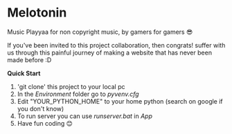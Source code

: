 # Melotonin
Music Playyaa for non copyright music, by gamers for gamers 😎

If you've been invited to this project collaboration, then congrats!
suffer with us through this painful journey of making a website that
has never been made before :D


**Quick Start**
1. 'git clone' this project to your local pc
2. In the *Environment* folder go to *pyvenv.cfg*
3. Edit "YOUR_PYTHON_HOME" to your home python (search on google if you don't know)
4. To run server you can use *runserver.bat* in *App*
6. Have fun coding 😊
